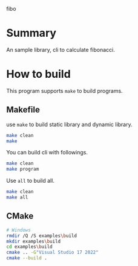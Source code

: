 fibo

# Summary

An sample library, cli to calculate fibonacci.

# How to build

This program supports `make` to build programs.

## Makefile

use `make` to build static library and dynamic library.

```bash
make clean
make
```
You can build cli with followings.

```bash
make clean
make program
```

Use `all` to build all.

```bash
make clean
make all
```

## CMake

```bash
# Windows
rmdir /Q /S examples\build
mkdir examples\build
cd examples\build
cmake .. -G"Visual Studio 17 2022"
cmake --build .
```
